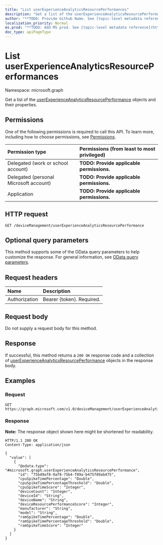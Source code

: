 ```yaml
---
title: "List userExperienceAnalyticsResourcePerformances"
description: "Get a list of the userExperienceAnalyticsResourcePerformance objects and their properties."
author: "**TODO: Provide Github Name. See [topic-level metadata reference](https://msgo.azurewebsites.net/add/document/guidelines/metadata.html#topic-level-metadata)**"
localization_priority: Normal
ms.prod: "**TODO: Add MS prod. See [topic-level metadata reference](https://msgo.azurewebsites.net/add/document/guidelines/metadata.html#topic-level-metadata)**"
doc_type: apiPageType
---
```


# List userExperienceAnalyticsResourcePerformances
Namespace: microsoft.graph



Get a list of the [userExperienceAnalyticsResourcePerformance](../resources/userexperienceanalyticsresourceperformance.md) objects and their properties.

## Permissions
One of the following permissions is required to call this API. To learn more, including how to choose permissions, see [Permissions](/graph/permissions-reference).

|Permission type|Permissions (from least to most privileged)|
|:---|:---|
|Delegated (work or school account)|**TODO: Provide applicable permissions.**|
|Delegated (personal Microsoft account)|**TODO: Provide applicable permissions.**|
|Application|**TODO: Provide applicable permissions.**|

## HTTP request

<!-- {
  "blockType": "ignored"
}
-->
``` http
GET /deviceManagement/userExperienceAnalyticsResourcePerformance
```

## Optional query parameters
This method supports some of the OData query parameters to help customize the response. For general information, see [OData query parameters](/graph/query-parameters).

## Request headers
|Name|Description|
|:---|:---|
|Authorization|Bearer {token}. Required.|

## Request body
Do not supply a request body for this method.

## Response

If successful, this method returns a `200 OK` response code and a collection of [userExperienceAnalyticsResourcePerformance](../resources/userexperienceanalyticsresourceperformance.md) objects in the response body.

## Examples

### Request
<!-- {
  "blockType": "request",
  "name": "list_userexperienceanalyticsresourceperformance"
}
-->
``` http
GET https://graph.microsoft.com/v1.0/deviceManagement/userExperienceAnalyticsResourcePerformance
```


### Response
**Note:** The response object shown here might be shortened for readability.
<!-- {
  "blockType": "response",
  "truncated": true,
  "@odata.type": "Collection(microsoft.graph.userExperienceAnalyticsResourcePerformance)"
}
-->
``` http
HTTP/1.1 200 OK
Content-Type: application/json

{
  "value": [
    {
      "@odata.type": "#microsoft.graph.userExperienceAnalyticsResourcePerformance",
      "id": "75b49af8-9af8-75b4-f89a-b475f89ab475",
      "cpuSpikeTimePercentage": "Double",
      "cpuSpikeTimePercentageThreshold": "Double",
      "cpuSpikeTimeScore": "Integer",
      "deviceCount": "Integer",
      "deviceId": "String",
      "deviceName": "String",
      "deviceResourcePerformanceScore": "Integer",
      "manufacturer": "String",
      "model": "String",
      "ramSpikeTimePercentage": "Double",
      "ramSpikeTimePercentageThreshold": "Double",
      "ramSpikeTimeScore": "Integer"
    }
  ]
}
```


